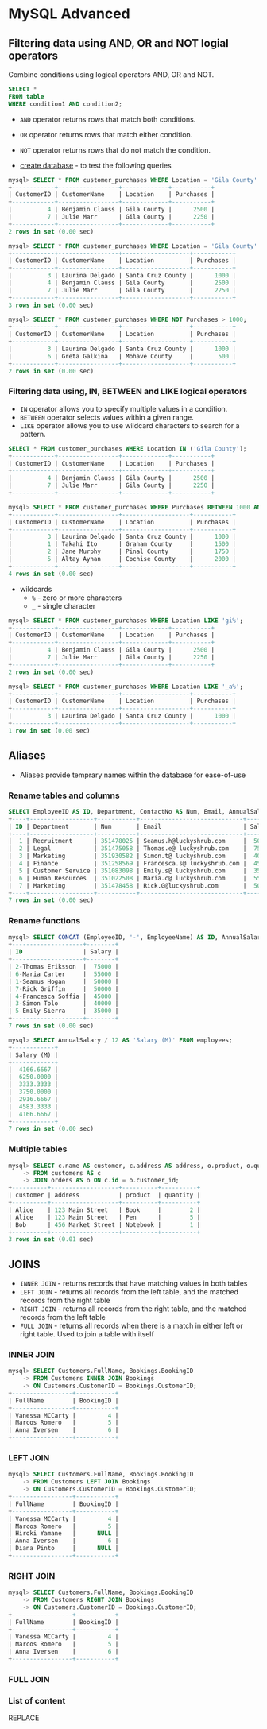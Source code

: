 # MySQL Advanced

## Filtering data using AND, OR and NOT logial operators

Combine conditions using logical operators AND, OR and NOT.

```sql
SELECT *
FROM table
WHERE condition1 AND condition2;
```

- `AND` operator returns rows that match both conditions.
- `OR` operator returns rows that match either condition.
- `NOT` operator returns rows that do not match the condition.

- [create database](./lucky_lab/00-create_db.sql) - to test the following queries

```sql
mysql> SELECT * FROM customer_purchases WHERE Location = 'Gila County' AND Purchases > 2000;
+------------+-----------------+-------------+-----------+
| CustomerID | CustomerName    | Location    | Purchases |
+------------+-----------------+-------------+-----------+
|          4 | Benjamin Clauss | Gila County |      2500 |
|          7 | Julie Marr      | Gila County |      2250 |
+------------+-----------------+-------------+-----------+
2 rows in set (0.00 sec)
```

```sql
mysql> SELECT * FROM customer_purchases WHERE Location = 'Gila County' OR Location = 'Santa Cruz County';
+------------+-----------------+-------------------+-----------+
| CustomerID | CustomerName    | Location          | Purchases |
+------------+-----------------+-------------------+-----------+
|          3 | Laurina Delgado | Santa Cruz County |      1000 |
|          4 | Benjamin Clauss | Gila County       |      2500 |
|          7 | Julie Marr      | Gila County       |      2250 |
+------------+-----------------+-------------------+-----------+
3 rows in set (0.00 sec)
```

```sql
mysql> SELECT * FROM customer_purchases WHERE NOT Purchases > 1000;
+------------+-----------------+-------------------+-----------+
| CustomerID | CustomerName    | Location          | Purchases |
+------------+-----------------+-------------------+-----------+
|          3 | Laurina Delgado | Santa Cruz County |      1000 |
|          6 | Greta Galkina   | Mohave County     |       500 |
+------------+-----------------+-------------------+-----------+
2 rows in set (0.00 sec)
```

### Filtering data using, IN, BETWEEN and LIKE logical operators

- `IN` operator allows you to specify multiple values in a condition.
- `BETWEEN` operator selects values within a given range.
- `LIKE` operator allows you to use wildcard characters to search for a pattern.

```sql
SELECT * FROM customer_purchases WHERE Location IN ('Gila County');
+------------+-----------------+-------------+-----------+
| CustomerID | CustomerName    | Location    | Purchases |
+------------+-----------------+-------------+-----------+
|          4 | Benjamin Clauss | Gila County |      2500 |
|          7 | Julie Marr      | Gila County |      2250 |
+------------+-----------------+-------------+-----------+
```

```sql
mysql> SELECT * FROM customer_purchases WHERE Purchases BETWEEN 1000 AND 2000 ORDER BY Purchases ASC;
+------------+-----------------+-------------------+-----------+
| CustomerID | CustomerName    | Location          | Purchases |
+------------+-----------------+-------------------+-----------+
|          3 | Laurina Delgado | Santa Cruz County |      1000 |
|          1 | Takahi Ito      | Graham County     |      1500 |
|          2 | Jane Murphy     | Pinal County      |      1750 |
|          5 | Altay Ayhan     | Cochise County    |      2000 |
+------------+-----------------+-------------------+-----------+
4 rows in set (0.00 sec)

```

- wildcards
  - `%` - zero or more characters
  - `_` - single character

```sql
mysql> SELECT * FROM customer_purchases WHERE Location LIKE 'gi%';
+------------+-----------------+-------------+-----------+
| CustomerID | CustomerName    | Location    | Purchases |
+------------+-----------------+-------------+-----------+
|          4 | Benjamin Clauss | Gila County |      2500 |
|          7 | Julie Marr      | Gila County |      2250 |
+------------+-----------------+-------------+-----------+
2 rows in set (0.00 sec)

```

```sql
mysql> SELECT * FROM customer_purchases WHERE Location LIKE '_a%';
+------------+-----------------+-------------------+-----------+
| CustomerID | CustomerName    | Location          | Purchases |
+------------+-----------------+-------------------+-----------+
|          3 | Laurina Delgado | Santa Cruz County |      1000 |
+------------+-----------------+-------------------+-----------+
1 row in set (0.00 sec)
```

## Aliases

- Aliases provide temprary names within the database for ease-of-use

### Rename tables and columns

```sql
SELECT EmployeeID AS ID, Department, ContactNo AS Num, Email, AnnualSalary AS Salary FROM employees;
+----+------------------+-----------+-----------------------------+--------+
| ID | Department       | Num       | Email                       | Salary |
+----+------------------+-----------+-----------------------------+--------+
|  1 | Recruitment      | 351478025 | Seamus.h@luckyshrub.com     |  50000 |
|  2 | Legal            | 351475058 | Thomas.e@ luckyshrub.com    |  75000 |
|  3 | Marketing        | 351930582 | Simon.t@ luckyshrub.com     |  40000 |
|  4 | Finance          | 351258569 | Francesca.s@ luckyshrub.com |  45000 |
|  5 | Customer Service | 351083098 | Emily.s@ luckyshrub.com     |  35000 |
|  6 | Human Resources  | 351022508 | Maria.c@ luckyshrub.com     |  55000 |
|  7 | Marketing        | 351478458 | Rick.G@luckyshrub.com       |  50000 |
+----+------------------+-----------+-----------------------------+--------+
7 rows in set (0.00 sec)
```

### Rename functions

```sql
mysql> SELECT CONCAT (EmployeeID, '-', EmployeeName) AS ID, AnnualSalary AS Salary FROM employees ORDER BY AnnualSalary DESC;
+--------------------+--------+
| ID                 | Salary |
+--------------------+--------+
| 2-Thomas Eriksson  |  75000 |
| 6-Maria Carter     |  55000 |
| 1-Seamus Hogan     |  50000 |
| 7-Rick Griffin     |  50000 |
| 4-Francesca Soffia |  45000 |
| 3-Simon Tolo       |  40000 |
| 5-Emily Sierra     |  35000 |
+--------------------+--------+
7 rows in set (0.00 sec)
```

```sql
mysql> SELECT AnnualSalary / 12 AS 'Salary (M)' FROM employees;
+------------+
| Salary (M) |
+------------+
|  4166.6667 |
|  6250.0000 |
|  3333.3333 |
|  3750.0000 |
|  2916.6667 |
|  4583.3333 |
|  4166.6667 |
+------------+
7 rows in set (0.00 sec)
```

### Multiple tables

```sql
mysql> SELECT c.name AS customer, c.address AS address, o.product, o.quantity
    -> FROM customers AS c
    -> JOIN orders AS o ON c.id = o.customer_id;
+----------+-------------------+----------+----------+
| customer | address           | product  | quantity |
+----------+-------------------+----------+----------+
| Alice    | 123 Main Street   | Book     |        2 |
| Alice    | 123 Main Street   | Pen      |        5 |
| Bob      | 456 Market Street | Notebook |        1 |
+----------+-------------------+----------+----------+
3 rows in set (0.01 sec)
```

## JOINS

- `INNER JOIN` - returns records that have matching values in both tables
- `LEFT JOIN` - returns all records from the left table, and the matched records from the right table
- `RIGHT JOIN` - returns all records from the right table, and the matched records from the left table
- `FULL JOIN` - returns all records when there is a match in either left or right table. Used to join a table with itself

### INNER JOIN

```sql
mysql> SELECT Customers.FullName, Bookings.BookingID
    -> FROM Customers INNER JOIN Bookings
    -> ON Customers.CustomerID = Bookings.CustomerID;
+-----------------+-----------+
| FullName        | BookingID |
+-----------------+-----------+
| Vanessa MCCarty |         4 |
| Marcos Romero   |         5 |
| Anna Iversen    |         6 |
+-----------------+-----------+
```

### LEFT JOIN

```sql
mysql> SELECT Customers.FullName, Bookings.BookingID
    -> FROM Customers LEFT JOIN Bookings
    -> ON Customers.CustomerID = Bookings.CustomerID;
+-----------------+-----------+
| FullName        | BookingID |
+-----------------+-----------+
| Vanessa MCCarty |         4 |
| Marcos Romero   |         5 |
| Hiroki Yamane   |      NULL |
| Anna Iversen    |         6 |
| Diana Pinto     |      NULL |
+-----------------+-----------+
```

### RIGHT JOIN

```sql
mysql> SELECT Customers.FullName, Bookings.BookingID
    -> FROM Customers RIGHT JOIN Bookings
    -> ON Customers.CustomerID = Bookings.CustomerID;
+-----------------+-----------+
| FullName        | BookingID |
+-----------------+-----------+
| Vanessa MCCarty |         4 |
| Marcos Romero   |         5 |
| Anna Iversen    |         6 |
+-----------------+-----------+
```

### FULL JOIN

### List of content

REPLACE
